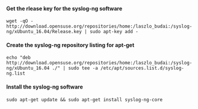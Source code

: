 #### Get the rlease key for the syslog-ng software
```
wget -qO - http://download.opensuse.org/repositories/home:/laszlo_budai:/syslog-ng/xUbuntu_16.04/Release.key | sudo apt-key add -
```

#### Create the syslog-ng repository listing for apt-get
```
echo "deb http://download.opensuse.org/repositories/home:/laszlo_budai:/syslog-ng/xUbuntu_16.04 ./" | sudo tee -a /etc/apt/sources.list.d/syslog-ng.list
```

#### Install the syslog-ng software
```
sudo apt-get update && sudo apt-get install syslog-ng-core
```